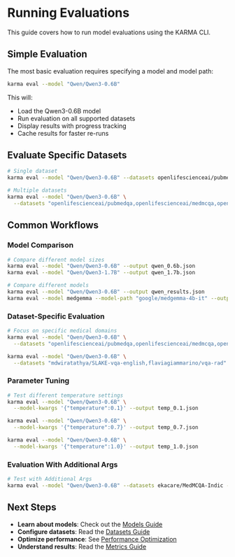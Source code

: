 # Running Evaluations

This guide covers how to run model evaluations using the KARMA CLI.

## Simple Evaluation

The most basic evaluation requires specifying a model and model path:

```bash
karma eval --model "Qwen/Qwen3-0.6B"
```

This will:
- Load the Qwen3-0.6B model
- Run evaluation on all supported datasets
- Display results with progress tracking
- Cache results for faster re-runs

## Evaluate Specific Datasets

```bash
# Single dataset
karma eval --model "Qwen/Qwen3-0.6B" --datasets openlifescienceai/pubmedqa

# Multiple datasets
karma eval --model "Qwen/Qwen3-0.6B" \
  --datasets "openlifescienceai/pubmedqa,openlifescienceai/medmcqa,openlifescienceai/medqa"
```

## Common Workflows

### Model Comparison

```bash
# Compare different model sizes
karma eval --model "Qwen/Qwen3-0.6B" --output qwen_0.6b.json
karma eval --model "Qwen/Qwen3-1.7B" --output qwen_1.7b.json

# Compare different models
karma eval --model "Qwen/Qwen3-0.6B" --output qwen_results.json
karma eval --model medgemma --model-path "google/medgemma-4b-it" --output medgemma_results.json
```

### Dataset-Specific Evaluation

```bash
# Focus on specific medical domains
karma eval --model "Qwen/Qwen3-0.6B" \
  --datasets "openlifescienceai/pubmedqa,openlifescienceai/medmcqa,openlifescienceai/medqa"  # Text-based QA

karma eval --model "Qwen/Qwen3-0.6B" \
  --datasets "mdwiratathya/SLAKE-vqa-english,flaviagiammarino/vqa-rad"  # Vision-language tasks
```

### Parameter Tuning

```bash
# Test different temperature settings
karma eval --model "Qwen/Qwen3-0.6B" \
  --model-kwargs '{"temperature":0.1}' --output temp_0.1.json

karma eval --model "Qwen/Qwen3-0.6B" \
  --model-kwargs '{"temperature":0.7}' --output temp_0.7.json

karma eval --model "Qwen/Qwen3-0.6B" \
  --model-kwargs '{"temperature":1.0}' --output temp_1.0.json
```
### Evaluation With Additional Args
```bash
# Test with Additional Args
karma eval --model "Qwen/Qwen3-0.6B" --datasets ekacare/MedMCQA-Indic --dataset-args "ekacare/MedMCQA-Indic:subset=as"
```

## Next Steps

- **Learn about models**: Check out the [Models Guide](../models/overview.md)
- **Configure datasets**: Read the [Datasets Guide](../datasets/datasets_overview.md)
- **Optimize performance**: See [Performance Optimization](performance-optimization.md)
- **Understand results**: Read the [Metrics Guide](../metrics/metrics_overview.md)